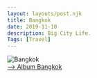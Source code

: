 ```yaml
---
layout: layouts/post.njk
title: Bangkok
date: 2019-11-10
description: Big City Life.
Tags: [Travel]
---
```


![Bangkok](https://lh3.googleusercontent.com/V4ObcYHn-z6jIBTi2IgCUcS8ewHEF_1r6Jndmezf-BwwrcWKgRuWdFOeUc9cNoxh-P-OFKc9dByXXcX4nUlrTenctLGWisxSxcB0hI4v1ApUU53haErR8_HGlVkBitC8qU3ObcLwRJXHdrOkCKxG_NaFRJQvcCGpKmH9ntF8XjvH1TQ_wzVGuRL2Q5iamTg_zvsEn3z7c2rcBPaPoSA470WP1OubEfV5P3fA5PLKaVPhUll53YFVR1bytwlHf8qv8Nbiv0vRVX0SQhZKlWbMCz2grZjQQgL05mmZniQ_1AheTFenet48YCLQ-Xd6GRKjLYgK-kc7EyDYb4cs533oONtWG1VL18uUjhyl0VDidPYK3Z6XragwV4PzSmJurBROactEy6HdppYqH8Wa4OKFB1MnlLdBsaPQPtHOPhnEFycOOoS-Rda9M7XWA-tDKMloCX4M7DA5FtZWSqXHYwK87R0g36u3M6yeE7B_kxV3h0KPnrI2_K7921Jit2gPTe00LzDqCdleEHO_sSutS5Vk0wTrfZ-yXxTsfBoHB-WSoezOXG9HVA2TRRYpwmJ6M6ddvTjrAbaYZkZeuiobqlmJqBhETBAuHmjnobN7cFUlCLQi47ZaVtBAxJ0Ff1mFJwuP86kY2kXUdTYS7HwGwTRWTKXwNNxJgrfi_PoMVg5smt2kBIjo99Fx_FY=s205-p-k-no)  
<a href="https://photos.app.goo.gl/3FvEo1JA2hcsL4nKA" target="_blank">--> Album Bangkok</a>